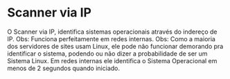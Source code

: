 # Scanner via IP
O Scanner via IP, identifica sistemas operacionais através do indereço de IP.
Obs: Funciona perfeitamente em redes internas.
Obs: Como a maioria dos servidores de sites usam Linux, ele pode não funcionar demorando pra identificar o sistema,
podendo ou não dizer a probabilidade de ser um Sistema Linux.
Em redes internas ele identifica o Sistema Operacional em menos de 2 segundos quando iniciado.

